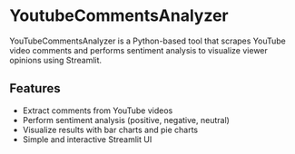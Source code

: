 # YoutubeCommentsAnalyzer
YouTubeCommentsAnalyzer is a Python-based tool that scrapes YouTube video comments and performs sentiment analysis to visualize viewer opinions using Streamlit.


## Features
- Extract comments from YouTube videos
- Perform sentiment analysis (positive, negative, neutral)
- Visualize results with bar charts and pie charts
- Simple and interactive Streamlit UI
